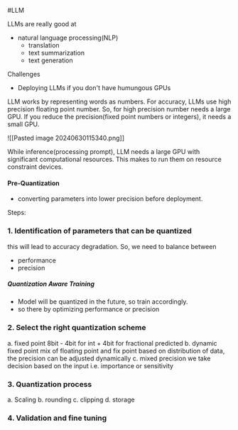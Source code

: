 #LLM 

LLMs are really good at
- natural language processing(NLP)
	- translation
	- text summarization
	- text generation

Challenges
- Deploying LLMs if you don't have humungous GPUs


LLM works by representing words as numbers.
For accuracy, LLMs use high precision floating point number.
So, for high precision number needs a large GPU. 
If you reduce the precision(fixed point numbers or integers), it needs a small GPU.


![[Pasted image 20240630115340.png]]

While inference(processing prompt), LLM needs a large GPU with significant computational resources. This makes to run them on resource constraint devices.

#### Pre-Quantization
- converting parameters into lower precision before deployment.

Steps:
### 1. Identification of parameters that can be quantized

this will lead to accuracy degradation. So, we need to balance between
- performance
- precision

##### Quantization Aware Training
- Model will be quantized in the future, so train accordingly.
- so there by optimizing performance or precision



### 2. Select the right quantization scheme
a. fixed point
	8bit - 4bit for int + 4bit for fractional
	predicted
b. dynamic fixed point
	mix of floating point and fix point
	based on distribution of data, the precision can be adjusted dynamically
c. mixed precision
	we take decision based on the input 
	i.e. importance or sensitivity


### 3. Quantization process
a. Scaling
b. rounding
c. clipping
d. storage

### 4. Validation and fine tuning
